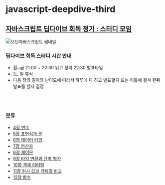 # javascript-deepdive-third

## [자바스크립트 딥다이브 회독 정기 : 스터디 모임](https://github.com/SmartTomatoCampus) <br />

![모던자바스크립트 썸네일](https://user-images.githubusercontent.com/34502254/155651222-6216069f-fe73-40f4-96f4-b7288e6ba7c5.png)<br />

### 딥다이브 회독 스터디 시간 안내

- 월~금 21:00 ~ 22:30 읽고 정리 22:30 발표타임
- 토, 일 휴식
- 다음 장의 길이와 난이도에 따라서 하루에 다 하고 발표할지 또는 이틀에 걸쳐 한뒤 발표를 할지 결정

<br><br>

### 분류

- [4장 변수](https://github.com/tada-js/today-i-learned/blob/main/%EB%8F%85%EC%84%9C/JS_DeepDive/04_%EB%B3%80%EC%88%98.md)
- [5장 표현식과 문](https://github.com/tada-js/today-i-learned/blob/main/%EB%8F%85%EC%84%9C/JS_DeepDive/05_%ED%91%9C%ED%98%84%EC%8B%9D%EA%B3%BC_%EB%AC%B8.md)
- [6장 데이터 타입](https://github.com/tada-js/today-i-learned/blob/main/%EB%8F%85%EC%84%9C/JS_DeepDive/06_%EB%8D%B0%EC%9D%B4%ED%84%B0_%ED%83%80%EC%9E%85.md)
- [7장 연산자](https://github.com/tada-js/today-i-learned/blob/main/%EB%8F%85%EC%84%9C/JS_DeepDive/07_%EC%97%B0%EC%82%B0%EC%9E%90.md)
- [8장 제어문](https://github.com/tada-js/today-i-learned/blob/main/%EB%8F%85%EC%84%9C/JS_DeepDive/08_%EC%A0%9C%EC%96%B4%EB%AC%B8.md)
- [9장 타입 변환과 단축 평가](https://github.com/tada-js/today-i-learned/blob/main/%EB%8F%85%EC%84%9C/JS_DeepDive/09_%ED%83%80%EC%9E%85%EB%B3%80%ED%99%98%EA%B3%BC_%EB%8B%A8%EC%B6%95%ED%8F%89%EA%B0%80.md)
- [10장 객체 리터럴](https://github.com/tada-js/today-i-learned/blob/main/%EB%8F%85%EC%84%9C/JS_DeepDive/10_%EA%B0%9D%EC%B2%B4%EB%A6%AC%ED%84%B0%EB%9F%B4.md)
- [11장 원시 값과 객체의 비교](https://github.com/tada-js/today-i-learned/blob/main/%EB%8F%85%EC%84%9C/JS_DeepDive/11_%EC%9B%90%EC%8B%9C%EA%B0%92%EA%B3%BC_%EA%B0%9D%EC%B2%B4%EC%9D%98_%EB%B9%84%EA%B5%90.md)
- [12장 함수](https://github.com/tada-js/today-i-learned/blob/main/%EB%8F%85%EC%84%9C/JS_DeepDive/12_%ED%95%A8%EC%88%98.md)
